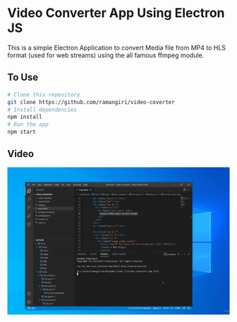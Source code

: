 # Video Converter App Using Electron JS

This is a simple Electron Application to convert Media file from MP4 to HLS format (used for web streams) using the all famous ffmpeg module.

## To Use

```bash
# Clone this repository
git clone https://github.com/ramangiri/video-coverter
# Install dependencies
npm install
# Run the app
npm start
```

## Video

![Alt text](gif.gif?raw=true "Video Converter app")
